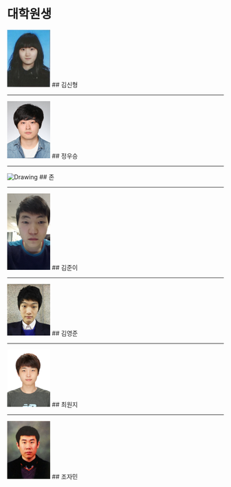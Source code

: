 # 대학원생

<img src="./uploads/images/shkim.jpg" alt="Drawing" style="width: 100px;"/>
## 김신형

---
<img src="./uploads/images/wsjung.jpg" alt="Drawing" style="width: 100px;"/>
## 정우승

---
<img src="" alt="Drawing" style="width: 100px;"/>
## 존

---
<img src="./uploads/images/jlkim.jpg" alt="Drawing" style="width: 100px;"/>
## 김준이

---
<img src="./uploads/images/yjkim.jpg" alt="Drawing" style="width: 100px;"/>
## 김영준

---
<img src="./uploads/images/wjchoi.jpg" alt="Drawing" style="width: 100px;"/>
## 최원지

---
<img src="./uploads/images/jmjoh.jpg" alt="Drawing" style="width: 100px;"/>
## 조자민
